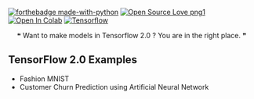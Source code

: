 [![forthebadge made-with-python](http://ForTheBadge.com/images/badges/made-with-python.svg)](https://www.python.org/) 
[![Open Source Love png1](https://badges.frapsoft.com/os/v1/open-source.png?v=103)](https://github.com/ellerbrock/open-source-badges/) 
[![Open In Colab](https://colab.research.google.com/assets/colab-badge.svg)](https://colab.research.google.com/github/weiji14/deepbedmap/)
[![Tensorflow](https://aleen42.github.io/badges/src/tensorflow.svg)](https://www.tensorflow.org/)
<p align="center">
 &#10077; Want to make models in Tensorflow 2.0 ? You are in the right place. &#10078;
 </p>

## TensorFlow 2.0 Examples
- Fashion MNIST
- Customer Churn Prediction using Artificial Neural Network
